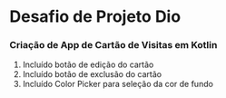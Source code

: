 # Desafio de Projeto Dio
### Criação de App de Cartão de Visitas em Kotlin

1. Incluído botão de edição do cartão
2. Incluído botão de exclusão do cartão
3. Incluído Color Picker para seleção da cor de fundo
